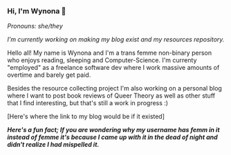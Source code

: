 ### Hi, I'm Wynona 👋

*Pronouns: she/they*

*I’m currently working on making my blog exist and my resources repository.*

Hello all! My name is Wynona and I'm a trans femme non-binary person who enjoys reading, sleeping and Computer-Science. I'm currenty "employed" as a freelance software dev where I work massive amounts of overtime and barely get paid. 

Besides the resource collecting project I'm also working on a personal blog where I want to post book reviews of Queer Theory as well as other stuff that I find interesting, but that's still a work in progress :)

[Here's where the link to my blog would be if it existed]

**_Here's a fun fact; If you are wondering why my username has femm in it instead of femme it's because I came up with it in the dead of night and didn't realize I had mispelled it._**

<!--
**femm-andro/femm-andro** is a ✨ _special_ ✨ repository because its `README.md` (this file) appears on your GitHub profile.

Here are some ideas to get you started:

- 🔭 I’m currently working on ...
- 🌱 I’m currently learning ...
- 👯 I’m looking to collaborate on ...
- 🤔 I’m looking for help with ...
- 💬 Ask me about ...
- 📫 How to reach me: ...
- 😄 Pronouns: ...
- ⚡ Fun fact: ...
-->
